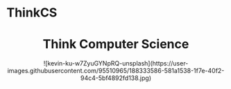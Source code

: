 # ThinkCS


<div align="center">
  <h1> Think Computer Science </h1>
  ![kevin-ku-w7ZyuGYNpRQ-unsplash](https://user-images.githubusercontent.com/95510965/188333586-581a1538-1f7e-40f2-94c4-5bf4892fd138.jpg)
</div>
